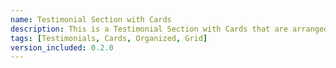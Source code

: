 ```yaml
---
name: Testimonial Section with Cards
description: This is a Testimonial Section with Cards that are arranged in an organized grid which can be used wisely to highlight the key points of your product or service.
tags: [Testimonials, Cards, Organized, Grid]
version_included: 0.2.0
---
```


